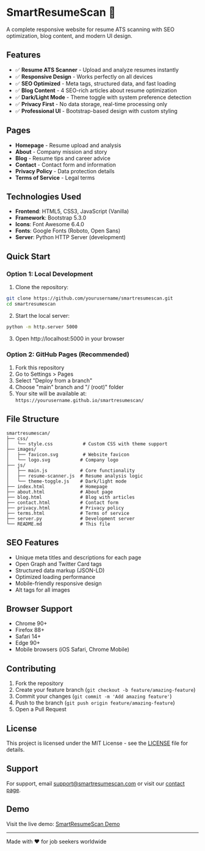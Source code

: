 # SmartResumeScan 📄

A complete responsive website for resume ATS scanning with SEO optimization, blog content, and modern UI design.

## Features

- ✅ **Resume ATS Scanner** - Upload and analyze resumes instantly
- ✅ **Responsive Design** - Works perfectly on all devices
- ✅ **SEO Optimized** - Meta tags, structured data, and fast loading
- ✅ **Blog Content** - 4 SEO-rich articles about resume optimization
- ✅ **Dark/Light Mode** - Theme toggle with system preference detection
- ✅ **Privacy First** - No data storage, real-time processing only
- ✅ **Professional UI** - Bootstrap-based design with custom styling

## Pages

- **Homepage** - Resume upload and analysis
- **About** - Company mission and story
- **Blog** - Resume tips and career advice
- **Contact** - Contact form and information
- **Privacy Policy** - Data protection details
- **Terms of Service** - Legal terms

## Technologies Used

- **Frontend**: HTML5, CSS3, JavaScript (Vanilla)
- **Framework**: Bootstrap 5.3.0
- **Icons**: Font Awesome 6.4.0
- **Fonts**: Google Fonts (Roboto, Open Sans)
- **Server**: Python HTTP Server (development)

## Quick Start

### Option 1: Local Development

1. Clone the repository:
```bash
git clone https://github.com/yourusername/smartresumescan.git
cd smartresumescan
```

2. Start the local server:
```bash
python -m http.server 5000
```

3. Open http://localhost:5000 in your browser

### Option 2: GitHub Pages (Recommended)

1. Fork this repository
2. Go to Settings > Pages
3. Select "Deploy from a branch"
4. Choose "main" branch and "/ (root)" folder
5. Your site will be available at: `https://yourusername.github.io/smartresumescan/`

## File Structure

```
smartresumescan/
├── css/
│   └── style.css           # Custom CSS with theme support
├── images/
│   ├── favicon.svg         # Website favicon
│   └── logo.svg           # Company logo
├── js/
│   ├── main.js            # Core functionality
│   ├── resume-scanner.js  # Resume analysis logic
│   └── theme-toggle.js    # Dark/light mode
├── index.html             # Homepage
├── about.html             # About page
├── blog.html              # Blog with articles
├── contact.html           # Contact form
├── privacy.html           # Privacy policy
├── terms.html             # Terms of service
├── server.py              # Development server
└── README.md              # This file
```

## SEO Features

- Unique meta titles and descriptions for each page
- Open Graph and Twitter Card tags
- Structured data markup (JSON-LD)
- Optimized loading performance
- Mobile-friendly responsive design
- Alt tags for all images

## Browser Support

- Chrome 90+
- Firefox 88+
- Safari 14+
- Edge 90+
- Mobile browsers (iOS Safari, Chrome Mobile)

## Contributing

1. Fork the repository
2. Create your feature branch (`git checkout -b feature/amazing-feature`)
3. Commit your changes (`git commit -m 'Add amazing feature'`)
4. Push to the branch (`git push origin feature/amazing-feature`)
5. Open a Pull Request

## License

This project is licensed under the MIT License - see the [LICENSE](LICENSE) file for details.

## Support

For support, email support@smartresumescan.com or visit our [contact page](contact.html).

## Demo

Visit the live demo: [SmartResumeScan Demo](https://yourusername.github.io/smartresumescan/)

---

Made with ❤️ for job seekers worldwide
